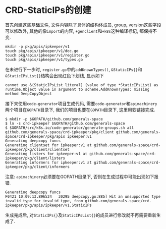 # CRD-StaticIPs的创建

首先创建这些基础文件, 文件内容除了具体的结构体成员, group, version这些字段可以修改外, 其他的像`import`的内容, `+genclient`和`+k8s`这种编译标记, 都保持不变.

```
mkdir -p pkg/apis/ipkeeper/v1
touch pkg/apis/ipkeeper/v1/doc.go
touch pkg/apis/ipkeeper/v1/register.go
touch pkg/apis/ipkeeper/v1/types.go
```

在未进行下一步时, `register.go`中的`addKnownTypes()`, `&StaticIPs{}`和`&StaticIPsList{}`结构会出现红色下划线, 显示如下

```
cannot use &(StaticIPsList literal) (value of type *StaticIPsList) as runtime.Object value in argument to scheme.AddKnownTypes: missing method DeepCopyObject
```

接下来使用`code-generator`项目生成代码, 需要`code-generator`和`apimachinery`两个项目在`GOPATH`目录下, 我们的项目也要在`GOPATH`目录下, 这里用软链接完成.

```console
$ mkdir -p $GOPATH/github.com/generals-space
$ ln -s crd-ipkeeper $GOPATH/github.com/generals-space
$ $GOPATH/src/k8s.io/code-generator/generate-groups.sh all github.com/generals-space/crd-ipkeeper/pkg/client github.com/generals-space/crd-ipkeeper/pkg/apis ipkeeper:v1
Generating deepcopy funcs
Generating clientset for ipkeeper:v1 at github.com/generals-space/crd-ipkeeper/pkg/client/clientset
Generating listers for ipkeeper:v1 at github.com/generals-space/crd-ipkeeper/pkg/client/listers
Generating informers for ipkeeper:v1 at github.com/generals-space/crd-ipkeeper/pkg/client/informers
```

注意: `apimachinery`必须要在GOPATH目录下, 否则在生成过程中可能出现如下报错.

```
Generating deepcopy funcs
F0421 10:09:13.896524   30295 deepcopy.go:885] Hit an unsupported type invalid type for invalid type, from github.com/generals-space/crd-ipkeeper/pkg/apis/ipkeeper/v1.StaticIPs
```

生成完成后, 对`StaticIPs{}`及`StaticIPsList{}`的成员进行修改就不再需要重新生成了.
